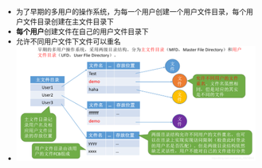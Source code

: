 - 为了早期的多用户的操作系统，为每一个用户创建一个用户文件目录，每个用户文件目录创建在主文件目录下
-   **每个用户**创建文件在自己的用户文件目录下
-   允许不同用户文件下文件可以重名
- ![](attachments/Pasted%20image%2020221121172134.png)